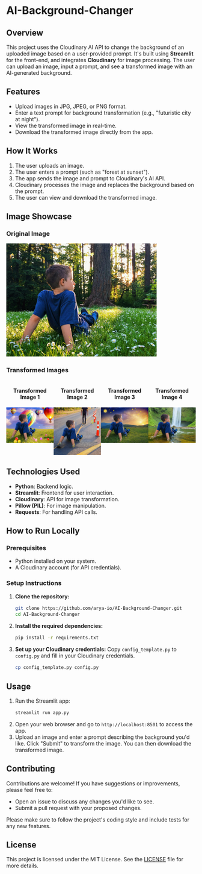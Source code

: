 # AI-Background-Changer

## Overview
This project uses the Cloudinary AI API to change the background of an uploaded image based on a user-provided prompt. It's built using **Streamlit** for the front-end, and integrates **Cloudinary** for image processing. The user can upload an image, input a prompt, and see a transformed image with an AI-generated background.

## Features
- Upload images in JPG, JPEG, or PNG format.
- Enter a text prompt for background transformation (e.g., "futuristic city at night").
- View the transformed image in real-time.
- Download the transformed image directly from the app.

## How It Works
1. The user uploads an image.
2. The user enters a prompt (such as "forest at sunset").
3. The app sends the image and prompt to Cloudinary's AI API.
4. Cloudinary processes the image and replaces the background based on the prompt.
5. The user can view and download the transformed image.

## Image Showcase

### Original Image
<img src="OriginalImage1.jpg" alt="Original Image" width="400"/>

### Transformed Images
<div style="display: flex; justify-content: space-around;">
    <div style="text-align: center;">
        <h4>Transformed Image 1</h4>
        <img src="transformed_image.jpg" alt="Transformed Image 1" width="150"/>
    </div>
    <div style="text-align: center;">
        <h4>Transformed Image 2</h4>
        <img src="transformed_image(1).jpg" alt="Transformed Image 2" width="150"/>
    </div>
    <div style="text-align: center;">
        <h4>Transformed Image 3</h4>
        <img src="transformed_image(2).jpg" alt="Transformed Image 3" width="150"/>
    </div>
    <div style="text-align: center;">
        <h4>Transformed Image 4</h4>
        <img src="transformed_image(3).jpg" alt="Transformed Image 4" width="150"/>
    </div>
</div>

## Technologies Used
- **Python**: Backend logic.
- **Streamlit**: Frontend for user interaction.
- **Cloudinary**: API for image transformation.
- **Pillow (PIL)**: For image manipulation.
- **Requests**: For handling API calls.

## How to Run Locally

### Prerequisites
- Python installed on your system.
- A Cloudinary account (for API credentials).

### Setup Instructions

1. **Clone the repository:**
   ```bash
   git clone https://github.com/arya-io/AI-Background-Changer.git
   cd AI-Background-Changer

2. **Install the required dependencies:**
   ```bash
   pip install -r requirements.txt
   
3. **Set up your Cloudinary credentials:**
    Copy `config_template.py` to `config.py` and fill in your Cloudinary credentials.
   ```bash
   cp config_template.py config.py

## Usage
1. Run the Streamlit app:
   ```bash
   streamlit run app.py
2. Open your web browser and go to `http://localhost:8501` to access the app.
3. Upload an image and enter a prompt describing the background you'd like. Click "Submit" to transform the image. You can then download the transformed image.

## Contributing
Contributions are welcome! If you have suggestions or improvements, please feel free to:
- Open an issue to discuss any changes you'd like to see.
- Submit a pull request with your proposed changes.

Please make sure to follow the project's coding style and include tests for any new features.

## License
This project is licensed under the MIT License. See the [LICENSE](LICENSE) file for more details.
